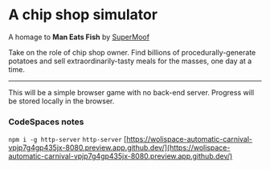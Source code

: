 # A chip shop simulator

A homage to **Man Eats Fish** by [SuperMoof](http://www.supermoof.com/)

Take on the role of chip shop owner. Find billions of procedurally-generate potatoes and sell extraordinarily-tasty meals for the masses, one day at a time.

---

This will be a simple browser game with no back-end server. Progress will be stored locally in the browser. 

### CodeSpaces notes

`npm i -g http-server`
`http-server`
[https://wolispace-automatic-carnival-vpjp7g4gp435jx-8080.preview.app.github.dev/](https://wolispace-automatic-carnival-vpjp7g4gp435jx-8080.preview.app.github.dev/)
